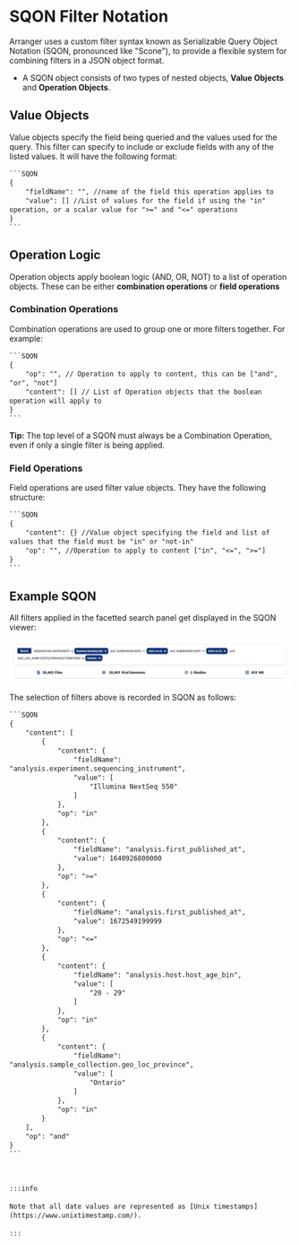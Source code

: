 # SQON Filter Notation

<!--To understand SQONs better we should explain why they are important and useful in arranger-->

Arranger uses a custom filter syntax known as Serializable Query Object Notation (SQON, pronounced like "Scone"), to provide a flexible system for combining filters in a JSON object format.

- A SQON object consists of two types of nested objects, **Value Objects** and **Operation Objects**.

## Value Objects

Value objects specify the field being queried and the values used for the query. This filter can specify to include or exclude fields with any of the listed values. It will have the following format:

    ```SQON
    {
    	"fieldName": "", //name of the field this operation applies to
    	"value": [] //List of values for the field if using the "in" operation, or a scalar value for ">=" and "<=" operations
    }
    ```

## Operation Logic

Operation objects apply boolean logic (AND, OR, NOT) to a list of operation objects. These can be either **combination operations** or **field operations**

### Combination Operations

Combination operations are used to group one or more filters together. For example:

    ```SQON
    {
    	"op": "", // Operation to apply to content, this can be ["and", "or", "not"]
    	"content": [] // List of Operation objects that the boolean operation will apply to
    }
    ```

**Tip:** The top level of a SQON must always be a Combination Operation, even if only a single filter is being applied.

### Field Operations

Field operations are used filter value objects. They have the following structure:

    ```SQON
    {
    	"content": {} //Value object specifying the field and list of values that the field must be "in" or "not-in"
    	"op": "", //Operation to apply to content ["in", "<=", ">="]
    }
    ```

## Example SQON

All filters applied in the facetted search panel get displayed in the SQON viewer:

![Entity](../assets/sqon_query.jpg 'Sqon Viewer')

The selection of filters above is recorded in SQON as follows:

    ```SQON
    {
    	"content": [
    		{
    			"content": {
    				"fieldName": "analysis.experiment.sequencing_instrument",
    				"value": [
    					"Illumina NextSeq 550"
    				]
    			},
    			"op": "in"
    		},
    		{
    			"content": {
    				"fieldName": "analysis.first_published_at",
    				"value": 1640926800000
    			},
    			"op": ">="
    		},
    		{
    			"content": {
    				"fieldName": "analysis.first_published_at",
    				"value": 1672549199999
    			},
    			"op": "<="
    		},
    		{
    			"content": {
    				"fieldName": "analysis.host.host_age_bin",
    				"value": [
    					"20 - 29"
    				]
    			},
    			"op": "in"
    		},
    		{
    			"content": {
    				"fieldName": "analysis.sample_collection.geo_loc_province",
    				"value": [
    					"Ontario"
    				]
    			},
    			"op": "in"
    		}
    	],
    	"op": "and"
    }
    ```

<br/>

    :::info

    Note that all date values are represented as [Unix timestamps](https://www.unixtimestamp.com/).

    :::
